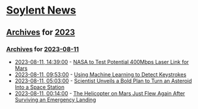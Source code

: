# [Soylent News](../../../README.md)

## [Archives](../../index.md) for [2023](../index.md)

### [Archives](../../index.md) for [2023-08-11](index.md)

* [2023-08-11, 14:39:00](https://soylentnews.org/article.pl?sid=23/08/10/238235&from=rss) - [NASA to Test Potential 400Mbps Laser Link for Mars](https://soylentnews.org/article.pl?sid=23/08/10/238235&from=rss)
* [2023-08-11, 09:53:00](https://soylentnews.org/article.pl?sid=23/08/10/1913247&from=rss) - [Using Machine Learning to Detect Keystrokes](https://soylentnews.org/article.pl?sid=23/08/10/1913247&from=rss)
* [2023-08-11, 05:03:00](https://soylentnews.org/article.pl?sid=23/08/10/194243&from=rss) - [Scientist Unveils a Bold Plan to Turn an Asteroid Into a Space Station](https://soylentnews.org/article.pl?sid=23/08/10/194243&from=rss)
* [2023-08-11, 00:14:00](https://soylentnews.org/article.pl?sid=23/08/10/191221&from=rss) - [The Helicopter on Mars Just Flew Again After Surviving an Emergency Landing](https://soylentnews.org/article.pl?sid=23/08/10/191221&from=rss)
